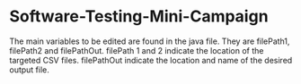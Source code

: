 # Software-Testing-Mini-Campaign
The main variables to be edited are found in the java file. They are filePath1, filePath2 and filePathOut. filePath 1 and 2 indicate the location of the targeted CSV files. filePathOut indicate the location and name of the desired output file.
